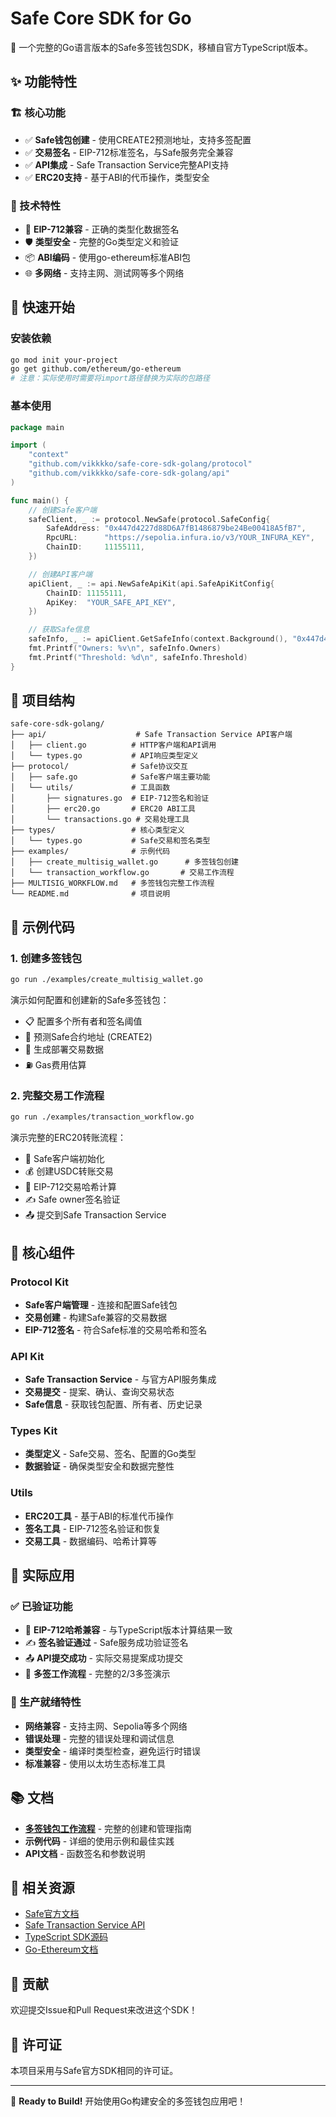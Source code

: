 # Safe Core SDK for Go

🔐 一个完整的Go语言版本的Safe多签钱包SDK，移植自官方TypeScript版本。

## ✨ 功能特性

### 🏗️ 核心功能
- ✅ **Safe钱包创建** - 使用CREATE2预测地址，支持多签配置
- ✅ **交易签名** - EIP-712标准签名，与Safe服务完全兼容
- ✅ **API集成** - Safe Transaction Service完整API支持
- ✅ **ERC20支持** - 基于ABI的代币操作，类型安全

### 🔧 技术特性
- 🎯 **EIP-712兼容** - 正确的类型化数据签名
- 🛡️ **类型安全** - 完整的Go类型定义和验证
- 📦 **ABI编码** - 使用go-ethereum标准ABI包
- 🌐 **多网络** - 支持主网、测试网等多个网络

## 🚀 快速开始

### 安装依赖

```bash
go mod init your-project
go get github.com/ethereum/go-ethereum
# 注意：实际使用时需要将import路径替换为实际的包路径
```

### 基本使用

```go
package main

import (
    "context"
    "github.com/vikkkko/safe-core-sdk-golang/protocol"
    "github.com/vikkkko/safe-core-sdk-golang/api"
)

func main() {
    // 创建Safe客户端
    safeClient, _ := protocol.NewSafe(protocol.SafeConfig{
        SafeAddress: "0x447d4227d88D6A7fB1486879be24Be00418A5fB7",
        RpcURL:      "https://sepolia.infura.io/v3/YOUR_INFURA_KEY",
        ChainID:     11155111,
    })

    // 创建API客户端
    apiClient, _ := api.NewSafeApiKit(api.SafeApiKitConfig{
        ChainID: 11155111,
        ApiKey:  "YOUR_SAFE_API_KEY",
    })

    // 获取Safe信息
    safeInfo, _ := apiClient.GetSafeInfo(context.Background(), "0x447d4227d88D6A7fB1486879be24Be00418A5fB7")
    fmt.Printf("Owners: %v\n", safeInfo.Owners)
    fmt.Printf("Threshold: %d\n", safeInfo.Threshold)
}
```

## 📁 项目结构

```
safe-core-sdk-golang/
├── api/                    # Safe Transaction Service API客户端
│   ├── client.go          # HTTP客户端和API调用
│   └── types.go           # API响应类型定义
├── protocol/              # Safe协议交互
│   ├── safe.go            # Safe客户端主要功能
│   └── utils/             # 工具函数
│       ├── signatures.go  # EIP-712签名和验证
│       ├── erc20.go       # ERC20 ABI工具
│       └── transactions.go # 交易处理工具
├── types/                 # 核心类型定义
│   └── types.go           # Safe交易和签名类型
├── examples/              # 示例代码
│   ├── create_multisig_wallet.go      # 多签钱包创建
│   └── transaction_workflow.go       # 交易工作流程
├── MULTISIG_WORKFLOW.md   # 多签钱包完整工作流程
└── README.md              # 项目说明
```

## 🧪 示例代码

### 1. 创建多签钱包

```bash
go run ./examples/create_multisig_wallet.go
```

演示如何配置和创建新的Safe多签钱包：
- 📋 配置多个所有者和签名阈值
- 🔮 预测Safe合约地址 (CREATE2)
- 📝 生成部署交易数据
- ⛽ Gas费用估算

### 2. 完整交易工作流程

```bash
go run ./examples/transaction_workflow.go
```

演示完整的ERC20转账流程：
- 🔧 Safe客户端初始化
- 💰 创建USDC转账交易
- 🔐 EIP-712交易哈希计算
- ✍️  Safe owner签名验证
- 📤 提交到Safe Transaction Service


## 🔧 核心组件

### Protocol Kit
- **Safe客户端管理** - 连接和配置Safe钱包
- **交易创建** - 构建Safe兼容的交易数据
- **EIP-712签名** - 符合Safe标准的交易哈希和签名

### API Kit
- **Safe Transaction Service** - 与官方API服务集成
- **交易提交** - 提案、确认、查询交易状态
- **Safe信息** - 获取钱包配置、所有者、历史记录

### Types Kit
- **类型定义** - Safe交易、签名、配置的Go类型
- **数据验证** - 确保类型安全和数据完整性

### Utils
- **ERC20工具** - 基于ABI的标准代币操作
- **签名工具** - EIP-712签名验证和恢复
- **交易工具** - 数据编码、哈希计算等

## 🎯 实际应用

### ✅ 已验证功能
- 🔐 **EIP-712哈希兼容** - 与TypeScript版本计算结果一致
- ✍️  **签名验证通过** - Safe服务成功验证签名
- 📤 **API提交成功** - 实际交易提案成功提交
- 🔄 **多签工作流程** - 完整的2/3多签演示

### 🚀 生产就绪特性
- **网络兼容** - 支持主网、Sepolia等多个网络
- **错误处理** - 完整的错误处理和调试信息
- **类型安全** - 编译时类型检查，避免运行时错误
- **标准兼容** - 使用以太坊生态标准工具

## 📚 文档

- **[多签钱包工作流程](./MULTISIG_WORKFLOW.md)** - 完整的创建和管理指南
- **示例代码** - 详细的使用示例和最佳实践
- **API文档** - 函数签名和参数说明

## 🔗 相关资源

- [Safe官方文档](https://docs.safe.global/)
- [Safe Transaction Service API](https://safe-transaction-mainnet.safe.global/)
- [TypeScript SDK源码](https://github.com/safe-global/safe-core-sdk)
- [Go-Ethereum文档](https://geth.ethereum.org/docs/)

## 🤝 贡献

欢迎提交Issue和Pull Request来改进这个SDK！

## 📄 许可证

本项目采用与Safe官方SDK相同的许可证。

---

🎉 **Ready to Build!** 开始使用Go构建安全的多签钱包应用吧！